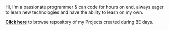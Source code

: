 Hi, I'm a passionate programmer & can code for hours on end, always eager to learn new technologies and have the ability to learn on my own.

**[Click here](https://github.com/ayushkumar-maurya/BE-Projects)** to browse repository of my Projects created during BE days.
